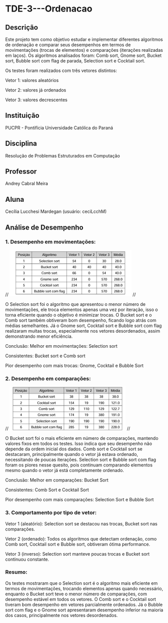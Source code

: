# TDE-3---Ordenacao

## Descrição

Este projeto tem como objetivo estudar e implementar diferentes algoritmos de ordenação e comparar seus desempenhos em termos de movimentações (trocas de elementos) e comparações (iterações realizadas em laços).
Os algoritmos analisados foram: Comb sort, Gnome sort, Bucket sort, Bubble sort com flag de parada, Selection sort e Cocktail sort.

Os testes foram realizados com três vetores distintos:

Vetor 1: valores aleatórios

Vetor 2: valores já ordenados

Vetor 3: valores decrescentes

## Instituição

PUCPR - Pontifícia Universidade Católica do Paraná

## Disciplina

Resolução de Problemas Estruturados em Computação

## Professor

Andrey Cabral Meira

## Aluna

Cecília Lucchesi Mardegan (usuário: ceciLcchM)


## Análise de Desempenho
### 1. Desempenho em movimentações:

//
![Movimentações dos Algoritmos](./Movimentacoes.PNG)
//

O Selection sort foi o algoritmo que apresentou o menor número de movimentações, ele troca elementos apenas uma vez por iteração, isso o torna eficiente quando o objetivo é minimizar trocas. O Bucket sort e o Comb sort também obtiveram bom desempenho, ficando logo atrás com médias semelhantes. Já o Gnome sort, Cocktail sort e Bubble sort com flag realizaram muitas trocas, especialmente nos vetores desordenados, assim demonstrando menor eficiência.

Conclusão:
Melhor em movimentações: Selection sort

Consistentes: Bucket sort e Comb sort

Pior desempenho com mais trocas: Gnome, Cocktail e Bubble Sort


### 2. Desempenho em comparações:

//
![Comparações dos Algoritmos](./Comparacoes.PNG)
//

O Bucket sort foi o mais eficiente em número de comparações, mantendo valores fixos em todos os testes. Isso indica que seu desempenho não depende da ordem inicial dos dados. Comb sort e Cocktail sort se destacaram, principalmente quando o vetor já estava ordenado, necessitando de poucas iterações. Selection sort e Bubble sort com flag foram os piores nesse quesito, pois continuam comparando elementos mesmo quando o vetor já está completamente ordenado.

Conclusão:
Melhor em comparações: Bucket Sort

Consistentes: Comb Sort e Cocktail Sort

Pior desempenho com mais comparações: Selection Sort e Bubble Sort


### 3. Comportamento por tipo de vetor:

Vetor 1 (aleatório): Selection sort se destacou nas trocas, Bucket sort nas comparações.

Vetor 2 (ordenado): Todos os algoritmos que detectam ordenação, como Comb sort, Cocktail sort e Bubble sort, obtiveram ótima performance.

Vetor 3 (inverso): Selection sort manteve poucas trocas e Bucket sort continuou constante.


### Resumo:

Os testes mostraram que o Selection sort é o algoritmo mais eficiente em termos de movimentações, trocando elementos apenas quando necessário, enquanto o Bucket sort teve o menor número de comparações, com desempenho estável em todos os vetores. O Comb sort e o Cocktail sort tiveram bom desempenho em vetores parcialmente ordenados. Já o Bubble sort com flag e o Gnome sort apresentaram desempenho inferior na maioria dos casos, principalmente nos vetores desordenados.
